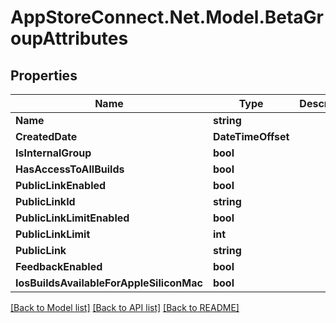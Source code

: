 # AppStoreConnect.Net.Model.BetaGroupAttributes

## Properties

Name | Type | Description | Notes
------------ | ------------- | ------------- | -------------
**Name** | **string** |  | [optional] 
**CreatedDate** | **DateTimeOffset** |  | [optional] 
**IsInternalGroup** | **bool** |  | [optional] 
**HasAccessToAllBuilds** | **bool** |  | [optional] 
**PublicLinkEnabled** | **bool** |  | [optional] 
**PublicLinkId** | **string** |  | [optional] 
**PublicLinkLimitEnabled** | **bool** |  | [optional] 
**PublicLinkLimit** | **int** |  | [optional] 
**PublicLink** | **string** |  | [optional] 
**FeedbackEnabled** | **bool** |  | [optional] 
**IosBuildsAvailableForAppleSiliconMac** | **bool** |  | [optional] 

[[Back to Model list]](../README.md#documentation-for-models) [[Back to API list]](../README.md#documentation-for-api-endpoints) [[Back to README]](../README.md)

